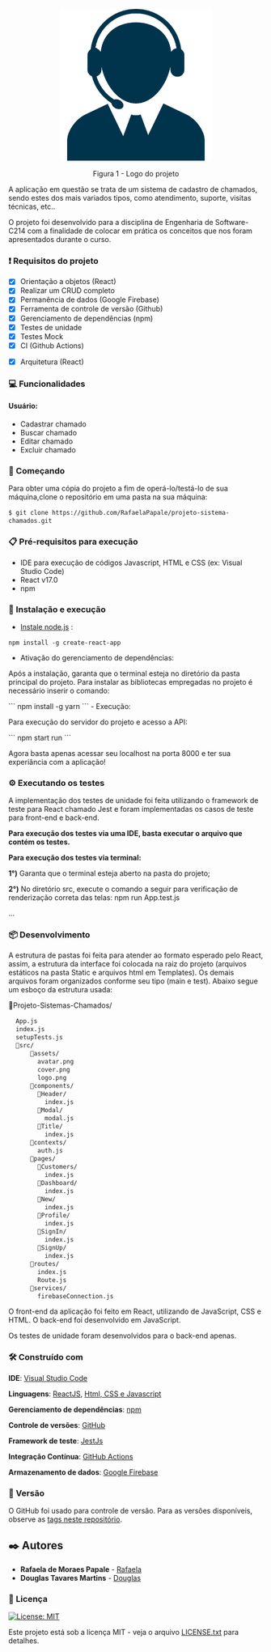<p align="center">
<img src="https://github.com/RafaelaPapale/projeto-sistema-chamados/blob/main/logo_readme.png" height="300" width="300" >
</p>
<p align="center">Figura 1 - Logo do projeto</p>


<p>A aplicação em questão se trata de um sistema de cadastro de chamados, sendo estes dos mais variados tipos, como atendimento, suporte, visitas técnicas, etc..</p>

<p>O projeto foi desenvolvido para a disciplina de Engenharia de Software-C214 com a finalidade de colocar em prática os conceitos que nos foram apresentados durante o curso. </p>

### ❗ Requisitos do projeto

- [x] Orientação a objetos (React)
- [x] Realizar um CRUD completo
- [x] Permanência de dados (Google Firebase)
- [x] Ferramenta de controle de versão (Github)
- [x] Gerenciamento de dependências (npm)
- [x] Testes de unidade
- [x] Testes Mock
- [x] CI (Github Actions)
<!-- - [x] 2 Padrões de projeto (Mediator e Singleton) -->
- [x] Arquitetura (React)

### 💻 Funcionalidades
#### Usuário:
- Cadastrar chamado
- Buscar chamado
- Editar chamado
- Excluir chamado


### 🚀 Começando
Para obter uma cópia do projeto a fim de operá-lo/testá-lo de sua máquina,clone o repositório em uma pasta na sua máquina:
```
$ git clone https://github.com/RafaelaPapale/projeto-sistema-chamados.git
```
### 📋 Pré-requisitos para execução
- IDE para execução de códigos Javascript, HTML e CSS (ex: Visual Studio Code)
- React v17.0
- npm 

### 🔧 Instalação e execução
- [Instale node.js](https://nodejs.org/en/) :
```
npm install -g create-react-app
```
- Ativação do gerenciamento de dependências:
<p>Após a instalação, garanta que o terminal esteja no diretório da pasta principal do projeto. Para instalar as bibliotecas empregadas no projeto é necessário inserir o comando:</p>
```
npm install -g yarn
```
- Execução:
<p>Para execução do servidor do projeto e acesso a API: </p>
```
npm start run
```
<p>Agora basta apenas acessar seu localhost na porta 8000 e ter sua experiância com a aplicação!</p>

### ⚙️ Executando os testes
A implementação dos testes de unidade  foi feita utilizando o framework de teste para React chamado Jest e foram implementadas os casos de teste para front-end e back-end.

**Para execução dos testes via uma IDE, basta executar o arquivo que contém os testes.**

**Para execução dos testes via terminal:**

**1°)** Garanta que o terminal esteja aberto na pasta do projeto;

**2°)** No diretório src, execute o comando a seguir para verificação de renderização correta das telas: npm run App.test.js

...




### 📦 Desenvolvimento
  A estrutura de pastas foi feita para atender ao formato esperado pelo React, assim, a estrutura da interface foi colocada na raiz do projeto (arquivos estáticos na pasta Static e arquivos html em Templates). Os demais arquivos foram organizados conforme seu tipo (main e test).
  Abaixo segue um esboço da estrutura usada:
  
  📂Projeto-Sistemas-Chamados/

      App.js
      index.js
      setupTests.js
      📂src/
          📂assets/
            avatar.png
            cover.png
            logo.png
          📂components/
            📂Header/
              index.js
            📂Modal/
              modal.js
            📂Title/
              index.js
          📂contexts/
            auth.js
          📂pages/
            📂Customers/
              index.js
            📂Dashboard/
              index.js
            📂New/
              index.js
            📂Profile/
              index.js
            📂SignIn/
              index.js
            📂SignUp/
              index.js
          📂routes/
            index.js
            Route.js
          📂services/
            firebaseConnection.js
                  
  
  O front-end da aplicação foi feito em React, utilizando de JavaScript, CSS e HTML. O back-end foi desenvolvido em JavaScript. 

  Os testes de unidade foram desenvolvidos para o back-end apenas.


### 🛠️ Construído com

**IDE**: [Visual Studio Code](https://code.visualstudio.com/)

**Linguagens**: [ReactJS](https://pt-br.reactjs.org/), [Html, CSS e Javascript](https://www.devmedia.com.br/primeiros-passos-no-html5-javascript-e-css3/25647)

**Gerenciamento de dependências**: [npm](https://www.npmjs.com/)

**Controle de versões**: [GitHub](https://github.com/)

**Framework de teste**: [JestJs](https://jestjs.io/pt-BR/)

**Integração Contínua**: [GitHub Actions](https://github.com/features/actions)

**Armazenamento de dados**: [Google Firebase](https://firebase.google.com/?hl=pt)


<!-- **Principais bibliotecas utilizadas**: 

 ... -->


### 📌 Versão
O GitHub foi usado para controle de versão. Para as versões disponíveis, observe as [tags neste repositório](https://github.com/RafaelaPapale/projeto-sistema-chamados/tags).

## ✒️ Autores

* **Rafaela de Moraes Papale** - [Rafaela](https://github.com/RafaelaPapale)
* **Douglas Tavares Martins** - [Douglas](https://github.com/tavares-douglas)

### 📄 Licença
[![License: MIT](https://img.shields.io/badge/License-MIT-yellow.svg)](https://badges.mit-license.org/)

Este projeto está sob a licença MIT - veja o arquivo [LICENSE.txt](https://github.com/SinaraPimenta/Projeto_C214_Armazem_MS/blob/main/LICENSE.txt) para detalhes.
